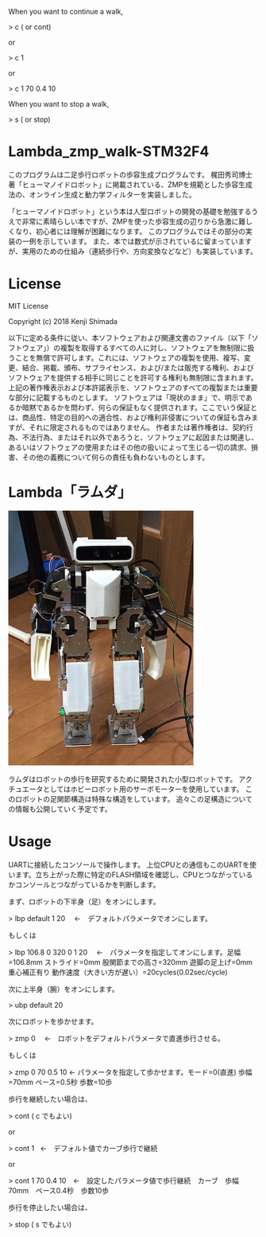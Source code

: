  When you want to continue a walk, 
 
\> c ( or cont)

 or
 
\> c 1

 or
 
\> c 1 70 0.4 10

When you want to stop a walk,

\> s ( or stop)



# Lambda_zmp_walk-STM32F4
このプログラムは二足歩行ロボットの歩容生成プログラムです。
梶田秀司博士著「ヒューマノイドロボット」に掲載されている、ZMPを規範とした歩容生成法の、オンライン生成と動力学フィルターを実装しました。

[ヒューマノイドロボット]: https://www.ohmsha.co.jp/book/9784274200588/ "ヒューマノイドロボット"

「ヒューマノイドロボット」という本は人型ロボットの開発の基礎を勉強するうえで非常に素晴らしい本ですが、ZMPを使った歩容生成の辺りから急激に難しくなり、初心者には理解が困難になります。
このプログラムではその部分の実装の一例を示しています。
また、本では数式が示されているに留まっていますが、実用のための仕組み（連続歩行や、方向変換などなど）も実装しています。

# License
MIT License

Copyright (c) 2018 Kenji Shimada

以下に定める条件に従い、本ソフトウェアおよび関連文書のファイル（以下「ソフトウェア」）の複製を取得するすべての人に対し、ソフトウェアを無制限に扱うことを無償で許可します。これには、ソフトウェアの複製を使用、複写、変更、結合、掲載、頒布、サブライセンス、および/または販売する権利、およびソフトウェアを提供する相手に同じことを許可する権利も無制限に含まれます。 
上記の著作権表示および本許諾表示を、ソフトウェアのすべての複製または重要な部分に記載するものとします。 
ソフトウェアは「現状のまま」で、明示であるか暗黙であるかを問わず、何らの保証もなく提供されます。ここでいう保証とは、商品性、特定の目的への適合性、および権利非侵害についての保証も含みますが、それに限定されるものではありません。 作者または著作権者は、契約行為、不法行為、またはそれ以外であろうと、ソフトウェアに起因または関連し、あるいはソフトウェアの使用またはその他の扱いによって生じる一切の請求、損害、その他の義務について何らの責任も負わないものとします。 

# Lambda「ラムダ」
![Lambda](lambda_20180309.JPG)

ラムダはロボットの歩行を研究するために開発された小型ロボットです。
アクチュエータとしてはホビーロボット用のサーボモーターを使用しています。
このロボットの足関節構造は特殊な構造をしています。
追々この足構造についての情報も公開していく予定です。

# Usage
UARTに接続したコンソールで操作します。
上位CPUとの通信もこのUARTを使います。立ち上がった際に特定のFLASH領域を確認し、CPUとつながっているかコンソールとつながっているかを判断します。

まず、ロボットの下半身（足）をオンにします。

\> lbp default 1 20 　←　デフォルトパラメータでオンにします。
 
 もしくは
 
\> lbp 106.8 0 320 0 1 20 　←　パラメータを指定してオンにします。足幅=106.8mm ストライド=0mm 股関節までの高さ=320mm 遊脚の足上げ=0mm 重心補正有り 動作速度（大きい方が遅い）=20cycles(0.02sec/cycle)

次に上半身（腕）をオンにします。

\> ubp default 20

次にロボットを歩かせます。

\> zmp 0  　←　ロボットをデフォルトパラメータで直進歩行させる。
 
 もしくは
 
\> zmp 0 70 0.5 10  ← パラメータを指定して歩かせます。モード=0(直進) 歩幅=70mm ペース=0.5秒 歩数=10歩 
 
 歩行を継続したい場合は、 
 
\> cont ( c でもよい)

 or
 
\> cont 1   ←　デフォルト値でカーブ歩行で継続

 or
 
\> cont 1 70 0.4 10　←　設定したパラメータ値で歩行継続　カーブ　歩幅70mm　ペース0.4秒　歩数10歩

歩行を停止したい場合は、

\> stop ( s でもよい)

